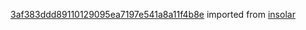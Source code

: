 [3af383ddd89110129095ea7197e541a8a11f4b8e](https://github.com/insolar/insolar/commit/3af383ddd89110129095ea7197e541a8a11f4b8e) imported from [insolar](https://github.com/insolar/insolar)
